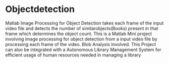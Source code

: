 # Objectdetection
Matlab Image Processing for Object Detection
takes each frame of the input video file and detects the number of similarobjects(Books) present in that frame which determines the object count.
This is a Matlab Mini project involving image processing for object detection from a input video file by processing each frame of the video.
Blob Analysis Involved.
This Project can also be integrated with a Autonomous Library Management System for efficient usage of human resources needed in managing a library

